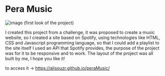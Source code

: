 # Pera Music

![image](https://user-images.githubusercontent.com/79667413/166970844-f52f2b1e-67d8-468a-8627-b34ad551202d.png)
(first look of the project)

I created this project from a challenge, it was proposed to create a music website, so I created a site based on Spotify, using technologies like HTML, CSS and Javascript programming language, so that I could add a playlist to the site itself I used an API that Spotify provides, the purpose of the project was for it to be responsive and to work. The layout of the project was all built by me, I hope you like it!

to access it -> https://alisouzr.github.io/peraMusic/
